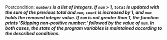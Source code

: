 Postcondition: ***`numbers` is a list of integers. If `num` > 1, `total` is updated with the sum of the previous total and `num`, `count` is increased by 1, and `num` holds the removed integer value. If `num` is not greater than 1, the function prints 'Skipping non-positive number:' followed by the value of `num`. In both cases, the state of the program variables is maintained according to the described conditions.***